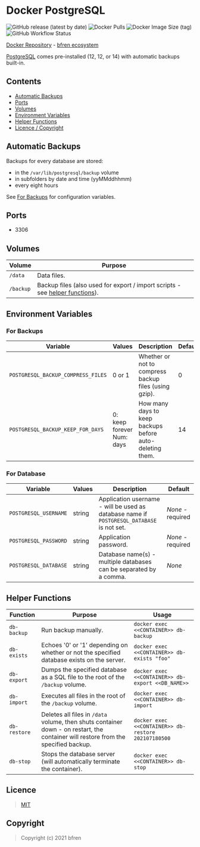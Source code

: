 # Docker PostgreSQL

![GitHub release (latest by date)](https://img.shields.io/github/v/release/bfren/docker-postgresql) ![Docker Pulls](https://img.shields.io/docker/pulls/bfren/postgresql?label=pulls) ![Docker Image Size (tag)](https://img.shields.io/docker/image-size/bfren/postgresql/latest?label=size)<br/>
![GitHub Workflow Status](https://img.shields.io/github/workflow/status/bfren/docker-postgresql/dev?label=build)

[Docker Repository](https://hub.docker.com/r/bfren/postgresql) - [bfren ecosystem](https://github.com/bfren/docker)

[PostgreSQL](https://www.postgresql.org/) comes pre-installed (12, 12, or 14) with automatic backups built-in.

## Contents

* [Automatic Backups](#automatic-backups)
* [Ports](#ports)
* [Volumes](#volumes)
* [Environment Variables](#environment-variables)
* [Helper Functions](#helper-functions)
* [Licence / Copyright](#licence)

## Automatic Backups

Backups for every database are stored:

* in the `/var/lib/postgresql/backup` volume
* in subfolders by date and time (yyMMddhhmm)
* every eight hours

See [For Backups](#for-backups) for configuration variables.

## Ports

* 3306

## Volumes

| Volume    | Purpose                                                                                           |
| --------- | ------------------------------------------------------------------------------------------------- |
| `/data`   | Data files.                                                                                       |
| `/backup` | Backup files (also used for export / import scripts - see [helper functions](#helper-functions)). |

## Environment Variables

### For Backups

| Variable                           | Values                       | Description                                              | Default |
| ---------------------------------- | ---------------------------- | -------------------------------------------------------- | ------- |
| `POSTGRESQL_BACKUP_COMPRESS_FILES` | 0 or 1                       | Whether or not to compress backup files (using gzip).    | 0       |
| `POSTGRESQL_BACKUP_KEEP_FOR_DAYS`  | 0: keep forever<br>Num: days | How many days to keep backups before auto-deleting them. | 14      |

### For Database

| Variable                | Values | Description                                                                                           | Default           |
| ----------------------- | ------ | ----------------------------------------------------------------------------------------------------- | ----------------- |
| `POSTGRESQL_USERNAME`   | string | Application username - will be used as database name if `POSTGRESQL_DATABASE` is not set.             | *None* - required |
| `POSTGRESQL_PASSWORD`   | string | Application password.                                                                                 | *None* - required |
| `POSTGRESQL_DATABASE`   | string | Database name(s) - multiple databases can be separated by a comma.                                    | *None*            |

## Helper Functions

| Function     | Purpose                                                                                                                            | Usage                                               |
| ------------ | ---------------------------------------------------------------------------------------------------------------------------------- | --------------------------------------------------- |
| `db-backup`  | Run backup manually.                                                                                                               | `docker exec <<CONTAINER>> db-backup`               |
| `db-exists`  | Echoes '0' or '1' depending on whether or not the specified database exists on the server.                                         | `docker exec <<CONTAINER>> db-exists "foo"`         |
| `db-export`  | Dumps the specified database as a SQL file to the root of the `/backup` volume.                                                    | `docker exec <<CONTAINER>> db-export <<DB_NAME>>`   |
| `db-import`  | Executes all files in the root of the `/backup` volume.                                                                            | `docker exec <<CONTAINER>> db-import`               |
| `db-restore` | Deletes all files in `/data` volume, then shuts container down - on restart, the container will restore from the specified backup. | `docker exec <<CONTAINER>> db-restore 202107180500` |
| `db-stop`    | Stops the database server (will automatically terminate the container).                                                            | `docker exec <<CONTAINER>> db-stop`                 |

## Licence

> [MIT](https://mit.bfren.dev/2021)

## Copyright

> Copyright (c) 2021 bfren

